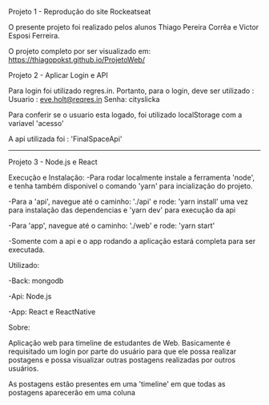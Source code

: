 Projeto 1 - Reprodução do site Rockeatseat

O presente projeto foi realizado pelos alunos Thiago Pereira Corrêa e Victor Esposi Ferreira.

O projeto completo por ser visualizado em: https://thiagopokst.github.io/ProjetoWeb/



Projeto 2 - Aplicar Login e API

Para login foi utilizado  regres.in. Portanto, para o login, deve ser utilizado :
Usuario : eve.holt@reqres.in
Senha: cityslicka

Para conferir se o usuario esta logado, foi utilizado localStorage com a variavel 'acesso'

A api utilizada foi : 'FinalSpaceApi'

------------

Projeto 3 - Node.js e React

Execução e Instalação:
-Para rodar localmente instale a ferramenta 'node', e tenha também disponivel o comando 'yarn' para incialização do projeto.

-Para a 'api', navegue até o caminho: './api' e rode: 'yarn install' uma vez para instalação das dependencias e 'yarn dev' para execução da api

-Para 'app', navegue até o caminho: './web' e rode: 'yarn start'

-Somente com a api e o app rodando a aplicação estará completa para ser executada.


Utilizado:

-Back: mongodb

-Api: Node.js

-App: React e ReactNative


Sobre:

  Aplicação web para timeline de estudantes de Web. Basicamente é requisitado um login por parte do usuário para que ele possa realizar
postagens e possa visualizar outras postagens realizadas por outros usuários.

  As postagens estão presentes em uma 'timeline' em que todas as postagens aparecerão em uma coluna
